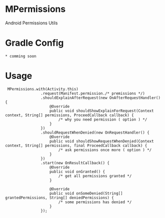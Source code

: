 # MPermissions
Android Permissions Utils

# Gradle Config
    
    * comming soon

# Usage
    
     MPermissions.with(Activity.this)
                    .request(Manifest.permission./* premissions */)
                    .shouldExplainAfterRequest(new OnAfterRequestHandler() {
                        @Override
                        public void shouldShowExplainForRequest(Context context, String[] permissions, ProceedCallback callback) {
                            /* why you need permission ( option ) */
                        }
                    })
                    .shouldRequestWhenDenied(new OnRequestHandler() {
                        @Override
                        public void shouldShowRequestWhenDenied(Context context, String[] permissions, final ProceedCallback callback) {
                            /* ask permissions once more ( option ) */
                        }
                    })
                    .start(new OnResultCallback() {
                        @Override
                        public void onGranted() {
                            /* get all permissions granted */
                        }
    
                        @Override
                        public void onSomeDenied(String[] grantedPermissions, String[] deniedPermissions) {
                            /* some permissions has denied */
                        }
                    });
